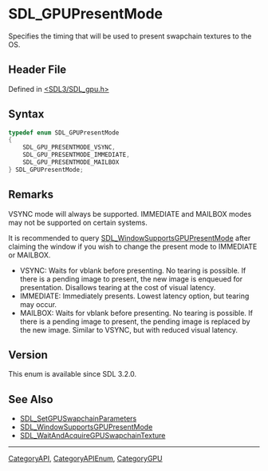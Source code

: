 # SDL_GPUPresentMode

Specifies the timing that will be used to present swapchain textures to the OS.

## Header File

Defined in [<SDL3/SDL_gpu.h>](https://github.com/libsdl-org/SDL/blob/main/include/SDL3/SDL_gpu.h)

## Syntax

```c
typedef enum SDL_GPUPresentMode
{
    SDL_GPU_PRESENTMODE_VSYNC,
    SDL_GPU_PRESENTMODE_IMMEDIATE,
    SDL_GPU_PRESENTMODE_MAILBOX
} SDL_GPUPresentMode;
```

## Remarks

VSYNC mode will always be supported. IMMEDIATE and MAILBOX modes may not be
supported on certain systems.

It is recommended to query
[SDL_WindowSupportsGPUPresentMode](SDL_WindowSupportsGPUPresentMode) after
claiming the window if you wish to change the present mode to IMMEDIATE or
MAILBOX.

- VSYNC: Waits for vblank before presenting. No tearing is possible. If
  there is a pending image to present, the new image is enqueued for
  presentation. Disallows tearing at the cost of visual latency.
- IMMEDIATE: Immediately presents. Lowest latency option, but tearing may
  occur.
- MAILBOX: Waits for vblank before presenting. No tearing is possible. If
  there is a pending image to present, the pending image is replaced by the
  new image. Similar to VSYNC, but with reduced visual latency.

## Version

This enum is available since SDL 3.2.0.

## See Also

- [SDL_SetGPUSwapchainParameters](SDL_SetGPUSwapchainParameters)
- [SDL_WindowSupportsGPUPresentMode](SDL_WindowSupportsGPUPresentMode)
- [SDL_WaitAndAcquireGPUSwapchainTexture](SDL_WaitAndAcquireGPUSwapchainTexture)

----
[CategoryAPI](CategoryAPI), [CategoryAPIEnum](CategoryAPIEnum), [CategoryGPU](CategoryGPU)

